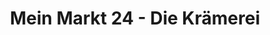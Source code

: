 ---
title: "Mein Markt 24 - Die Krämerei"
url: /kirchzell/mein-markt-24-die-kraemerei/
shop: Supermarkt
---